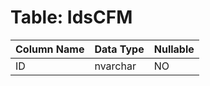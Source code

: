 # Table: IdsCFM

| Column Name | Data Type | Nullable |
|-------------|-----------|----------|
| ID | nvarchar | NO |
